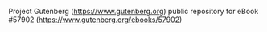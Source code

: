 Project Gutenberg (https://www.gutenberg.org) public repository for
eBook #57902 (https://www.gutenberg.org/ebooks/57902)
